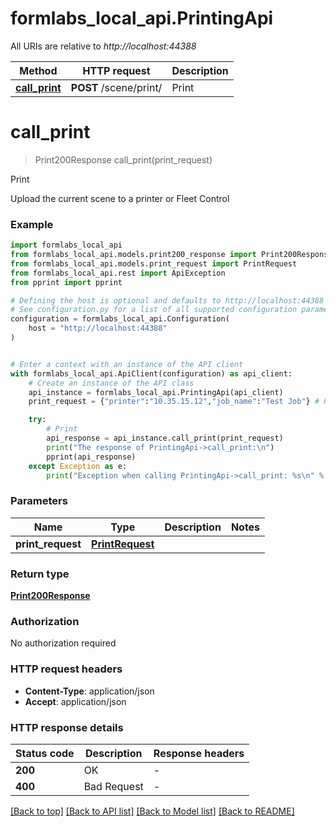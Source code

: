 # formlabs_local_api.PrintingApi

All URIs are relative to *http://localhost:44388*

Method | HTTP request | Description
------------- | ------------- | -------------
[**call_print**](PrintingApi.md#call_print) | **POST** /scene/print/ | Print


# **call_print**
> Print200Response call_print(print_request)

Print

Upload the current scene to a printer or Fleet Control

### Example


```python
import formlabs_local_api
from formlabs_local_api.models.print200_response import Print200Response
from formlabs_local_api.models.print_request import PrintRequest
from formlabs_local_api.rest import ApiException
from pprint import pprint

# Defining the host is optional and defaults to http://localhost:44388
# See configuration.py for a list of all supported configuration parameters.
configuration = formlabs_local_api.Configuration(
    host = "http://localhost:44388"
)


# Enter a context with an instance of the API client
with formlabs_local_api.ApiClient(configuration) as api_client:
    # Create an instance of the API class
    api_instance = formlabs_local_api.PrintingApi(api_client)
    print_request = {"printer":"10.35.15.12","job_name":"Test Job"} # PrintRequest | 

    try:
        # Print
        api_response = api_instance.call_print(print_request)
        print("The response of PrintingApi->call_print:\n")
        pprint(api_response)
    except Exception as e:
        print("Exception when calling PrintingApi->call_print: %s\n" % e)
```



### Parameters


Name | Type | Description  | Notes
------------- | ------------- | ------------- | -------------
 **print_request** | [**PrintRequest**](PrintRequest.md)|  | 

### Return type

[**Print200Response**](Print200Response.md)

### Authorization

No authorization required

### HTTP request headers

 - **Content-Type**: application/json
 - **Accept**: application/json

### HTTP response details

| Status code | Description | Response headers |
|-------------|-------------|------------------|
**200** | OK |  -  |
**400** | Bad Request |  -  |

[[Back to top]](#) [[Back to API list]](../README.md#documentation-for-api-endpoints) [[Back to Model list]](../README.md#documentation-for-models) [[Back to README]](../README.md)


